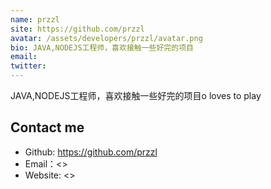 ```yaml
---
name: przzl
site: https://github.com/przzl
avatar: /assets/developers/przzl/avatar.png
bio: JAVA,NODEJS工程师，喜欢接触一些好完的项目
email: 
twitter: 
---
```


JAVA,NODEJS工程师，喜欢接触一些好完的项目o loves to play

## Contact me

- Github: <https://github.com/przzl>
- Email：<>
- Website: <>
  